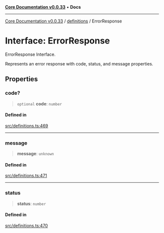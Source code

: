 [**Core Documentation v0.0.33**](../../README.md) • **Docs**

***

[Core Documentation v0.0.33](../../modules.md) / [definitions](../README.md) / ErrorResponse

# Interface: ErrorResponse

ErrorResponse Interface.

Represents an error response with code, status, and message properties.

## Properties

### code?

> `optional` **code**: `number`

#### Defined in

[src/definitions.ts:469](https://github.com/stonemjs/core/blob/08021ed6e90932028c37aa9d72d99b714efcda42/src/definitions.ts#L469)

***

### message

> **message**: `unknown`

#### Defined in

[src/definitions.ts:471](https://github.com/stonemjs/core/blob/08021ed6e90932028c37aa9d72d99b714efcda42/src/definitions.ts#L471)

***

### status

> **status**: `number`

#### Defined in

[src/definitions.ts:470](https://github.com/stonemjs/core/blob/08021ed6e90932028c37aa9d72d99b714efcda42/src/definitions.ts#L470)
